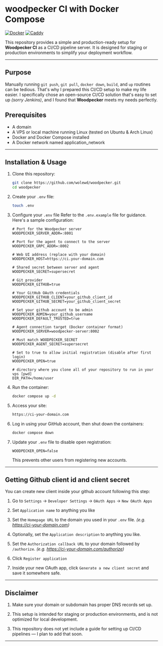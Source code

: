 # woodpecker CI with Docker Compose

[![Docker](https://img.shields.io/badge/Docker-✔-2496ED?logo=docker&logoColor=white)](https://www.docker.com/) [![Caddy](https://img.shields.io/badge/woodpecker-✔-00CC88?logo=go&logoColor=white)](https://woodpecker-ci.org/)

This repository provides a simple and production-ready setup for **Woodpecker CI** as a CI/CD pipeline server.
It is designed for staging or production environments to simplify your deployment workflow.

---

## Purpose
Manually running `git push`, `git pull`, `docker down`, `build`, and `up` routines can be tedious. That's why I prepared this CI/CD setup to make my life easier.
I specifically chose an open-source CI/CD solution that's easy to set up *(sorry Jenkins)*, and I found that **Woodpecker** meets my needs perfectly.

## Prerequisites
- A domain
- A VPS or local machine running Linux (tested on Ubuntu & Arch Linux)
- Docker and Docker Compose installed
- A Docker network named application_network

---

## Installation & Usage

1. Clone this repository:
   ```bash
   git clone https://github.com/wolewd/woodpecker.git
   cd woodpecker
   ```

2. Create your `.env` file:
    ```bash
    touch .env
    ```

3. Configure your `.env` file
   Refer to the `.env.example` file for guidance. Here's a sample configuration:
    ```env
    # Port for the Woodpecker server
    WOODPECKER_SERVER_ADDR=:8001

    # Port for the agent to connect to the server
    WOODPECKER_GRPC_ADDR=:8002

    # Web UI address (replace with your domain)
    WOODPECKER_HOST=https://ci.your-domain.com

    # Shared secret between server and agent
    WOODPECKER_SECRET=supersecret

    # Git provider
    WOODPECKER_GITHUB=true

    # Your GitHub OAuth credentials
    WOODPECKER_GITHUB_CLIENT=your_github_client_id
    WOODPECKER_GITHUB_SECRET=your_github_client_secret

    # Set your github account to be admin
    WOODPECKER_ADMIN=your_github_username
    WOODPECKER_DEFAULT_TRUSTED=true

    # Agent connection target (Docker container format)
    WOODPECKER_SERVER=woodpecker-server:8002

    # Must match WOODPECKER_SECRET
    WOODPECKER_AGENT_SECRET=supersecret

    # Set to true to allow initial registration (disable after first login)
    WOODPECKER_OPEN=true

    # directory where you clone all of your repository to run in your vps [pwd]
    DIR_PATH=/home/user
    ```

4. Run the container:
    ```bash
    docker compose up -d
    ```

5. Access your site:
    ```bash
    https://ci-your-domain.com
    ```

6. Log in using your GitHub account, then shut down the containers:
    ```bash
    docker compose down
    ```

7. Update your `.env` file to disable open registration:
    ```env
    WOODPECKER_OPEN=false
    ```
    This prevents other users from registering new accounts.

---

## Getting Github client id and client secret

You can create new client inside your github account following this step:

1. Go to `Settings` -> `Developer Settings` -> `OAuth Apps` -> `New OAuth Apps`


2. Set `Application name` to anything you like


3. Set the `Homepage URL` to the domain you used in your `.env` file. *(e.g. https://ci-your-domain.com)*


4. Optionally, set the `Application description` to anything you like.


5. Set the `Authorization callback URL` to your domain followed by `/authorize`. *(e.g. https://ci-your-domain.com/authorize)*


6. Click `Register application`


7. Inside your new OAuth app, click `Generate a new client secret` and save it somewhere safe.

---

## Disclaimer

1. Make sure your domain or subdomain has proper DNS records set up.

2. This setup is intended for staging or production environments, and is not optimized for local development.

3. This repository does not yet include a guide for setting up CI/CD pipelines — I plan to add that soon.

---
